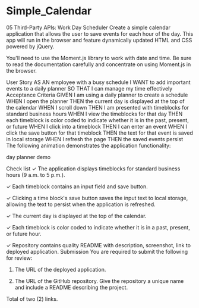 # Simple_Calendar

<!-- Start UP
1. Show Date
2. Type in time block, click save, refresh, make sure text stays in time block (local storage)
3. Retrieve from local storage to display on page
4. Color coat blocks depending on time of day. Past blocks = gray, current time block = red, future time blocks = green
***Time blocks are rows***
***Time, Description, Save***
***Row -> 3 colums***

ALL WE DO WITH MOMENT
Display current times with Moment.js
Moment() gives you current time
Compare time on calendar to current moment in time

localStorage setItem, localStorage getItem -->

05 Third-Party APIs: Work Day Scheduler
Create a simple calendar application that allows the user to save events for each hour of the day. This app will run in the browser and feature dynamically updated HTML and CSS powered by jQuery.

You'll need to use the Moment.js library to work with date and time. Be sure to read the documentation carefully and concentrate on using Moment.js in the browser.

User Story
AS AN employee with a busy schedule
I WANT to add important events to a daily planner
SO THAT I can manage my time effectively
Acceptance Criteria
GIVEN I am using a daily planner to create a schedule
WHEN I open the planner
THEN the current day is displayed at the top of the calendar
WHEN I scroll down
THEN I am presented with timeblocks for standard business hours
WHEN I view the timeblocks for that day
THEN each timeblock is color coded to indicate whether it is in the past, present, or future
WHEN I click into a timeblock
THEN I can enter an event
WHEN I click the save button for that timeblock
THEN the text for that event is saved in local storage
WHEN I refresh the page
THEN the saved events persist
The following animation demonstrates the application functionality:

day planner demo

Check list
✓ The application displays timeblocks for standard business hours (9 a.m. to 5 p.m.).

✓ Each timeblock contains an input field and save button.

✓ Clicking a time block's save button saves the input text to local storage, allowing the text to persist when the application is refreshed.

✓ The current day is displayed at the top of the calendar.

✓ Each timeblock is color coded to indicate whether it is in a past, present, or future hour.

✓ Repository contains quality README with description, screenshot, link to deployed application.
Submission
You are required to submit the following for review:

1. The URL of the deployed application.

2. The URL of the GitHub repository. Give the repository a unique name and include a README describing the project.

Total of two (2) links.